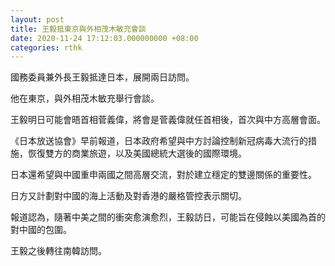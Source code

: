 ```yaml
---
layout: post
title: 王毅抵東京與外相茂木敏充會談
date: 2020-11-24 17:12:03.000000000 +08:00
categories: rthk
---
```


國務委員兼外長王毅抵達日本，展開兩日訪問。

他在東京，與外相茂木敏充舉行會談。

王毅明日可能會晤首相菅義偉，將會是菅義偉就任首相後，首次與中方高層會面。

《日本放送協會》早前報道，日本政府希望與中方討論控制新冠病毒大流行的措施，恢復雙方的商業旅遊，以及美國總統大選後的國際環境。

日本還希望與中國重申兩國之間高層交流，對於建立穩定的雙邊關係的重要性。

日方又計劃對中國的海上活動及對香港的嚴格管控表示關切。

報道認為，隨著中美之間的衝突愈演愈烈，王毅訪日，可能旨在侵蝕以美國為首的對中國的包圍。

王毅之後轉往南韓訪問。
